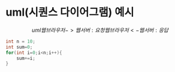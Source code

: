 # uml(시퀀스 다이어그램) 예시
$$uml
웹브라우저 -> 웹서버 : 요청
웹브라우저 <- 웹서버 : 응답
$$
```java
int n = 10;
int sum=0;
for(int i=0;i<n;i++){
    sum+=i;
}
```